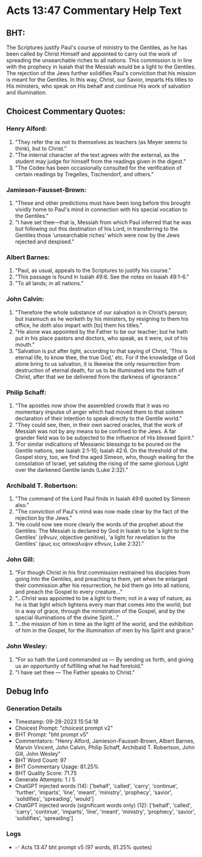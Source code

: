 # Acts 13:47 Commentary Help Text

## BHT:
The Scriptures justify Paul's course of ministry to the Gentiles, as he has been called by Christ Himself and appointed to carry out the work of spreading the unsearchable riches to all nations. This commission is in line with the prophecy in Isaiah that the Messiah would be a light to the Gentiles. The rejection of the Jews further solidifies Paul's conviction that his mission is meant for the Gentiles. In this way, Christ, our Savior, imparts His titles to His ministers, who speak on His behalf and continue His work of salvation and illumination.

## Choicest Commentary Quotes:
### Henry Alford:
1. "They refer the σε not to themselves as teachers (as Meyer seems to think), but to Christ."
2. "The internal character of the text agrees with the external, as the student may judge for himself from the readings given in the digest."
3. "The Codex has been occasionally consulted for the verification of certain readings by Tregelles, Tischendorf, and others."

### Jamieson-Fausset-Brown:
1. "These and other predictions must have been long before this brought vividly home to Paul's mind in connection with his special vocation to the Gentiles."
2. "I have set thee—that is, Messiah from which Paul inferred that he was but following out this destination of his Lord, in transferring to the Gentiles those 'unsearchable riches' which were now by the Jews rejected and despised."

### Albert Barnes:
1. "Paul, as usual, appeals to the Scriptures to justify his course."
2. "This passage is found in Isaiah 49:6. See the notes on Isaiah 49:1-6."
3. "To all lands; in all nations."

### John Calvin:
1. "Therefore the whole substance of our salvation is in Christ’s person; but inasmuch as he worketh by his ministers, by resigning to them his office, he doth also impart with [to] them his titles." 
2. "He alone was appointed by the Father to be our teacher; but he hath put in his place pastors and doctors, who speak, as it were, out of his mouth."
3. "Salvation is put after light, according to that saying of Christ, 'This is eternal life, to know thee, the true God,' etc. For if the knowledge of God alone bring to us salvation, it is likewise the only resurrection from destruction of eternal death, for us to be illuminated into the faith of Christ, after that we be delivered from the darkness of ignorance."

### Philip Schaff:
1. "The apostles now show the assembled crowds that it was no momentary impulse of anger which had moved them to that solemn declaration of their intention to speak directly to the Gentile world."
2. "They could see, then, in their own sacred oracles, that the work of Messiah was not by any means to be confined to the Jews. A far grander field was to be subjected to the influence of His blessed Spirit."
3. "For similar indications of Messianic blessings to be poured on the Gentile nations, see Isaiah 2:1-10; Isaiah 42:6. On the threshold of the Gospel story, too, we find the aged Simeon, who, though waiting for the consolation of Israel, yet saluting the rising of the same glorious Light over the darkened Gentile lands (Luke 2:32)."

### Archibald T. Robertson:
1. "The command of the Lord Paul finds in Isaiah 49:6 quoted by Simeon also." 
2. "The conviction of Paul's mind was now made clear by the fact of the rejection by the Jews." 
3. "He could now see more clearly the words of the prophet about the Gentiles: The Messiah is declared by God in Isaiah to be 'a light to the Gentiles' (εθνων, objective genitive), 'a light for revelation to the Gentiles' (φως εις αποκαλυψιν εθνων, Luke 2:32)."

### John Gill:
1. "For though Christ in his first commission restrained his disciples from going into the Gentiles, and preaching to them, yet when he enlarged their commission after his resurrection, he bid them go into all nations, and preach the Gospel to every creature..." 
2. "...Christ was appointed to be a light to them; not in a way of nature, as he is that light which lightens every man that comes into the world; but in a way of grace, through the ministration of the Gospel, and by the special illuminations of the divine Spirit..."
3. "...the mission of him in time as the light of the world, and the exhibition of him in the Gospel, for the illumination of men by his Spirit and grace."

### John Wesley:
1. "For so hath the Lord commanded us — By sending us forth, and giving us an opportunity of fulfilling what he had foretold."
2. "I have set thee — The Father speaks to Christ."


## Debug Info
### Generation Details
- Timestamp: 09-28-2023 15:54:18
- Choicest Prompt: "choicest prompt v2"
- BHT Prompt: "bht prompt v5"
- Commentators: "Henry Alford, Jamieson-Fausset-Brown, Albert Barnes, Marvin Vincent, John Calvin, Philip Schaff, Archibald T. Robertson, John Gill, John Wesley"
- BHT Word Count: 97
- BHT Commentary Usage: 81.25%
- BHT Quality Score: 71.75
- Generate Attempts: 1 / 5
- ChatGPT injected words (14):
	['behalf', 'called', 'carry', 'continue', 'further', 'imparts', 'line', 'meant', 'ministry', 'prophecy', 'savior', 'solidifies', 'spreading', 'would']
- ChatGPT injected words (significant words only) (12):
	['behalf', 'called', 'carry', 'continue', 'imparts', 'line', 'meant', 'ministry', 'prophecy', 'savior', 'solidifies', 'spreading']

### Logs
- ✅ Acts 13:47 bht prompt v5 (97 words, 81.25% quotes)